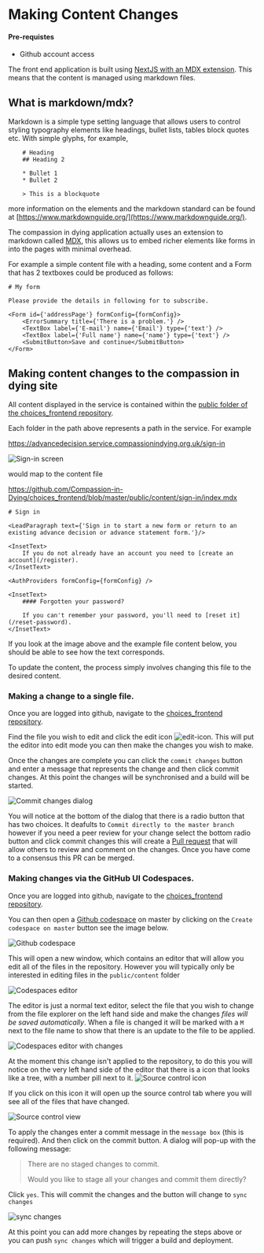 # Making Content Changes 

#### Pre-requistes

* Github account access

The front end application is built using [NextJS with an MDX extension](https://nextjs.org/docs/pages/building-your-application/configuring/mdx). This means that the content is managed using markdown files.

## What is markdown/mdx?
Markdown is a simple type setting language that allows users to control styling typography elements like headings, bullet lists, tables block quotes etc. With simple glyphs, for example, 

```
    # Heading
    ## Heading 2

    * Bullet 1
    * Bullet 2

    > This is a blockquote
```

more information on the elements and the markdown standard can be found at [https://www.markdownguide.org/](https://www.markdownguide.org/).

The compassion in dying application actually uses an extension to markdown called [MDX](https://mdxjs.com/), this allows us to embed richer elements like forms in into the pages with minimal overhead. 

For example a simple content file with a heading, some content and a Form that has 2 textboxes could be produced as follows: 

```
# My form

Please provide the details in following for to subscribe.

<Form id={'addressPage'} formConfig={formConfig}>
    <ErrorSummary title={'There is a problem.'} />
    <TextBox label={'E-mail'} name={'Email'} type={'text'} />
    <TextBox label={'Full name'} name={'name'} type={'text'} />
    <SubmitButton>Save and continue</SubmitButton>
</Form>
```

## Making content changes to the compassion in dying site

All content displayed in the service is contained within the [public folder of the choices_frontend repository](https://github.com/Compassion-in-Dying/choices_frontend/tree/master/public/content). 

Each folder in the path above represents a path in the service. For example 

https://advancedecision.service.compassionindying.org.uk/sign-in 

![Sign-in screen](images/Sign-screen.png)

would map to the content file

https://github.com/Compassion-in-Dying/choices_frontend/blob/master/public/content/sign-in/index.mdx

```
# Sign in

<LeadParagraph text={'Sign in to start a new form or return to an existing advance decision or advance statement form.'}/>

<InsetText>
    If you do not already have an account you need to [create an account](/register).
</InsetText>

<AuthProviders formConfig={formConfig} />

<InsetText>
    #### Forgotten your password?

    If you can't remember your password, you'll need to [reset it](/reset-password).
</InsetText>
```

If you look at the image above and the example file content below, you should be able to see how the text corresponds.

To update the content, the process simply involves changing this file to the desired content.

### Making a change to a single file.

Once you are logged into github, navigate to the [choices_frontend repository](https://github.com/Compassion-in-Dying/choices_frontend). 

Find the file you wish to edit and click the edit icon ![edit-icon](images/Edit-icon.png). This will put the editor into edit mode you can then make the changes you wish to make. 

Once the changes are complete you can click the `commit changes` button and enter a message that represents the change and then click commit changes. At this point the changes will be synchronised and a build will be started.

![Commit changes dialog](images/Commit-changes-dialog.png)

You will notice at the bottom of the dialog that there is a radio button that has two choices. It deafults to `Commit directly to the master branch` however if you need a peer review for your change select the bottom radio button and click commit changes this will create a [Pull request](https://docs.github.com/en/pull-requests/collaborating-with-pull-requests/proposing-changes-to-your-work-with-pull-requests/about-pull-requests) that will allow others to review and comment on the changes. Once you have come to a consensus this PR can be merged.

### Making changes via the GitHub UI Codespaces. 

Once you are logged into github, navigate to the [choices_frontend repository](https://github.com/Compassion-in-Dying/choices_frontend). 

You can then open a [Github codespace](https://github.com/features/codespaces) on master by clicking on the `Create codespace on master` button see the image below.

![Github codespace](images/Github-codespaces.png)

This will open a new window, which contains an editor that will allow you edit all of the files in the repository. However you will typically only be interested in editing files in the `public/content` folder 

![Codespaces editor](images/Codespaces-editor.png)

The editor is just a normal text editor, select the file that you wish to change from the file explorer on the left hand side and make the changes _files will be saved automatically_. When a file is changed it will be marked with a `M` next to the file name to show that there is an update to the file to be applied. 

![Codespaces editor with changes](images/Codespaces-editor-changes.png)

At the moment this change isn't applied to the repository, to do this you will notice on the very left hand side of the editor that there is a icon that looks like a tree, with a number pill next to it. ![Source control icon](images/Source-control-icon.png)

If you click on this icon it will open up the source control tab where you will see all of the files that have changed.

![Source control view](images/Source-control-view.png)

To apply the changes enter a commit message in the `message box` (this is required). And then click on the commit button. A dialog will pop-up with the following message: 

>There are no staged changes to commit.
>
>Would you like to stage all your changes and commit them directly?

Click `yes`. This will commit the changes and the button will change to `sync changes` 

![sync changes](images/Sync-changes.png)

At this point you can add more changes by repeating the steps above or you can push `sync changes` which will trigger a build and deployment.